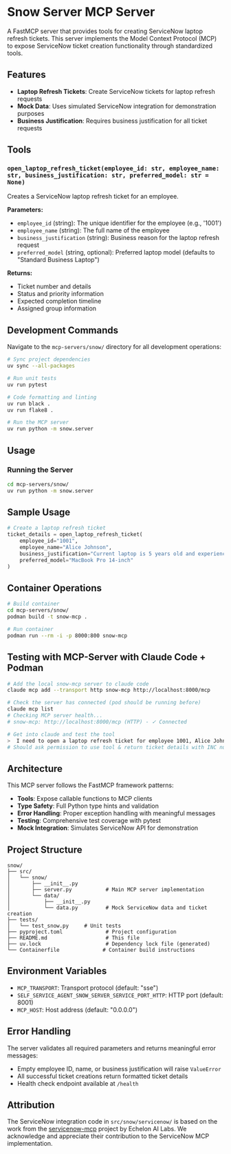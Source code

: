 # Snow Server MCP Server

A FastMCP server that provides tools for creating ServiceNow laptop refresh tickets. This server implements the Model Context Protocol (MCP) to expose ServiceNow ticket creation functionality through standardized tools.

## Features

- **Laptop Refresh Tickets**: Create ServiceNow tickets for laptop refresh requests
- **Mock Data**: Uses simulated ServiceNow integration for demonstration purposes
- **Business Justification**: Requires business justification for all ticket requests

## Tools

### `open_laptop_refresh_ticket(employee_id: str, employee_name: str, business_justification: str, preferred_model: str = None)`

Creates a ServiceNow laptop refresh ticket for an employee.

**Parameters:**
- `employee_id` (string): The unique identifier for the employee (e.g., '1001')
- `employee_name` (string): The full name of the employee
- `business_justification` (string): Business reason for the laptop refresh request
- `preferred_model` (string, optional): Preferred laptop model (defaults to "Standard Business Laptop")

**Returns:**
- Ticket number and details
- Status and priority information
- Expected completion timeline
- Assigned group information

## Development Commands

Navigate to the `mcp-servers/snow/` directory for all development operations:

```bash
# Sync project dependencies
uv sync --all-packages

# Run unit tests
uv run pytest

# Code formatting and linting
uv run black .
uv run flake8 .

# Run the MCP server
uv run python -m snow.server
```

## Usage

### Running the Server

```bash
cd mcp-servers/snow/
uv run python -m snow.server
```

## Sample Usage

```python
# Create a laptop refresh ticket
ticket_details = open_laptop_refresh_ticket(
    employee_id="1001",
    employee_name="Alice Johnson",
    business_justification="Current laptop is 5 years old and experiencing frequent hardware failures",
    preferred_model="MacBook Pro 14-inch"
)
```

## Container Operations

```bash
# Build container
cd mcp-servers/snow/
podman build -t snow-mcp .

# Run container
podman run --rm -i -p 8000:800 snow-mcp
```

## Testing with MCP-Server with Claude Code + Podman

```bash
# Add the local snow-mcp server to claude code 
claude mcp add --transport http snow-mcp http://localhost:8000/mcp

# Check the server has connected (pod should be running before)
claude mcp list
# Checking MCP server health...
# snow-mcp: http://localhost:8000/mcp (HTTP) - ✓ Connected

# Get into claude and test the tool
>  I need to open a laptop refresh ticket for employee 1001, Alice Johnson. The current laptop is outdated and affecting productivity.
# Should ask permission to use tool & return ticket details with INC number
```

## Architecture

This MCP server follows the FastMCP framework patterns:

- **Tools**: Expose callable functions to MCP clients
- **Type Safety**: Full Python type hints and validation
- **Error Handling**: Proper exception handling with meaningful messages
- **Testing**: Comprehensive test coverage with pytest
- **Mock Integration**: Simulates ServiceNow API for demonstration

## Project Structure

```
snow/
├── src/
│   └── snow/
│       ├── __init__.py
│       ├── server.py           # Main MCP server implementation
│       └── data/
│           ├── __init__.py
│           └── data.py         # Mock ServiceNow data and ticket creation
├── tests/
│   └── test_snow.py     # Unit tests
├── pyproject.toml              # Project configuration
├── README.md                   # This file
├── uv.lock                     # Dependency lock file (generated)
└── Containerfile              # Container build instructions
```

## Environment Variables

- `MCP_TRANSPORT`: Transport protocol (default: "sse")
- `SELF_SERVICE_AGENT_SNOW_SERVER_SERVICE_PORT_HTTP`: HTTP port (default: 8001)
- `MCP_HOST`: Host address (default: "0.0.0.0")

## Error Handling

The server validates all required parameters and returns meaningful error messages:

- Empty employee ID, name, or business justification will raise `ValueError`
- All successful ticket creations return formatted ticket details
- Health check endpoint available at `/health`

## Attribution

The ServiceNow integration code in `src/snow/servicenow/` is based on the work from the [servicenow-mcp](https://github.com/echelon-ai-labs/servicenow-mcp) project by Echelon AI Labs. We acknowledge and appreciate their contribution to the ServiceNow MCP implementation.